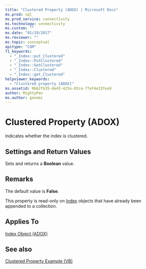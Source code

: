 ```yaml
---
title: "Clustered Property (ADOX) | Microsoft Docs"
ms.prod: sql
ms.prod_service: connectivity
ms.technology: connectivity
ms.custom: ""
ms.date: "01/19/2017"
ms.reviewer: ""
ms.topic: conceptual
apitype: "COM"
f1_keywords: 
  - "_Index::put_Clustered"
  - "_Index::PutClustered"
  - "_Index::GetClustered"
  - "_Index::Clustered"
  - "_Index::get_Clustered"
helpviewer_keywords: 
  - "Clustered property [ADOX]"
ms.assetid: 9b62fb35-de43-425a-83ca-77af4e33fea9
author: MightyPen
ms.author: genemi
---
```

# Clustered Property (ADOX)
Indicates whether the index is clustered.  
  
## Settings and Return Values  
 Sets and returns a **Boolean** value.  
  
## Remarks  
 The default value is **False**.  
  
 This property is read-only on [Index](../../../ado/reference/adox-api/index-object-adox.md) objects that have already been appended to a collection.  
  
## Applies To  
 [Index Object (ADOX)](../../../ado/reference/adox-api/index-object-adox.md)  
  
## See also  
 [Clustered Property Example (VB)](../../../ado/reference/adox-api/clustered-property-example-vb.md)
